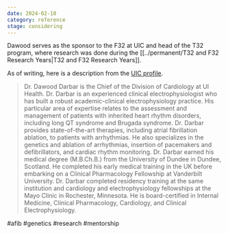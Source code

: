 ```yaml
---
date: 2024-02-10
category: reference
stage: considering
---
```


Dawood serves as the sponsor to the F32 at UIC and head of the T32 program, where research was done during the [[../permanent/T32 and F32 Research Years|T32 and F32 Research Years]]. 


As of writing, here is a description from the [UIC profile](https://hospital.uillinois.edu/find-a-doctor/dawood-darbar).

> Dr. Dawood Darbar is the Chief of the Division of Cardiology at UI Health. Dr. Darbar is an experienced clinical electrophysiologist who has built a robust academic-clinical electrophysiology practice. His particular area of expertise relates to the assessment and management of patients with inherited heart rhythm disorders, including long QT syndrome and Brugada syndrome. Dr. Darbar provides state-of-the-art therapies, including atrial fibrillation ablation, to patients with arrhythmias. He also specializes in the genetics and ablation of arrhythmias, insertion of pacemakers and defibrillators, and cardiac rhythm monitoring. Dr. Darbar earned his medical degree (M.B.Ch.B.) from the University of Dundee in Dundee, Scotland. He completed his early medical training in the UK before embarking on a Clinical Pharmacology Fellowship at Vanderbilt University. Dr. Darbar completed residency training at the same institution and cardiology and electrophysiology fellowships at the Mayo Clinic in Rochester, Minnesota. He is board-certified in Internal Medicine, Clinical Pharmacology, Cardiology, and Clinical Electrophysiology.

#afib 
#genetics 
#research 
#mentorship
